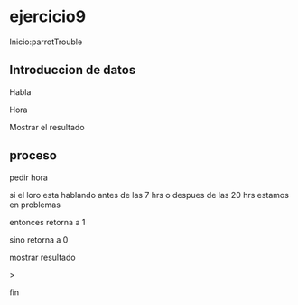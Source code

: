 # ejercicio9

Inicio:parrotTrouble

## Introduccion de datos

<p>Habla</p>
<p>Hora</p>
<p>Mostrar el resultado</p>


## proceso

<p>pedir hora</p>
<p>si el loro esta hablando antes de las 7 hrs o despues de las 20 hrs estamos en problemas</p>
<p>entonces retorna a 1</p>

<p>sino retorna a 0</p>

<p>mostrar resultado</p>>

fin